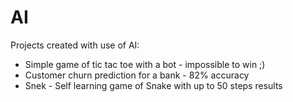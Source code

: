 # AI
Projects created with use of AI:
- Simple game of tic tac toe with a bot - impossible to win ;)
- Customer churn prediction for a bank - 82% accuracy
- Snek - Self learning game of Snake with up to 50 steps results
